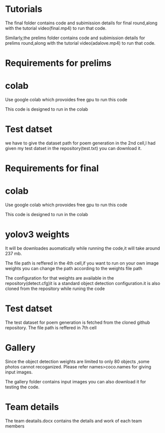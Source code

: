 # Tutorials
The final folder contains code and subimission details for final round,along with the tutorial video(final.mp4) to run that code.

Similarly,the prelims folder contains code and subimission details for prelims round,along with the tutorial video(adalove.mp4) to run that code. 
# Requirements for prelims
# colab
Use google colab which provoides free gpu to run this code

This code is designed to run in the colab
# Test datset
we have to give the dataset path for poem generation in the 2nd cell,I had given my test datset in the repository(test.txt) you can download it.

# Requirements for final
# colab
Use google colab which provoides free gpu to run this code

This code is designed to run in the colab
# yolov3 weights
It will be downloades auomatically while running the code,it will take around 237 mb.

The file path is reffered in the 4th cell,if you want to run on your own image weights you can change the path according to the weights file path

The configuration for that weights are available in the repository(detect.cfg)it is a standard object detection configuration.it is also cloned from the repository while runing the code
# Test datset
The test dataset for poem generation is fetched from the cloned github repository.
The file path is reffered in 7th cell
# Gallery
Since the object detection weights are limited to only 80 objects ,some photos cannot recoganized.
Please refer names>coco.names for giving input images. 

The gallery folder contains input images you can also download it for testing the code.

# Team details
The team deatails.docx contains the details and work of each team members
